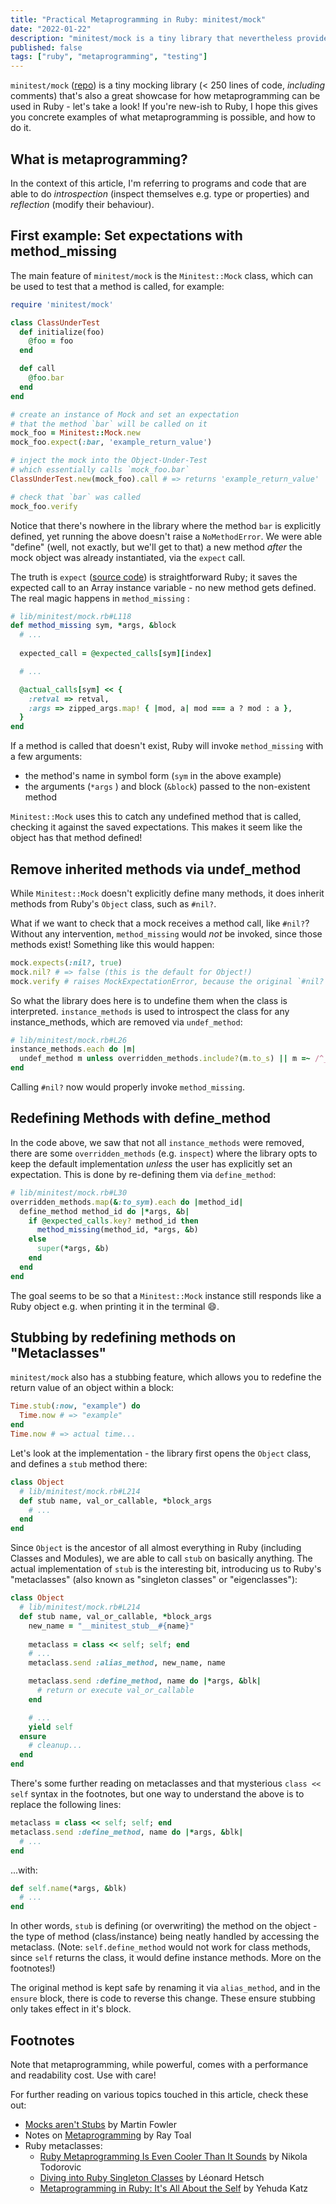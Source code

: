 ```yaml
---
title: "Practical Metaprogramming in Ruby: minitest/mock"
date: "2022-01-22"
description: "minitest/mock is a tiny library that nevertheless provides a wealth of examples for metaprogramming in Ruby - let's take a look!"
published: false
tags: ["ruby", "metaprogramming", "testing"]
---
```


`minitest/mock` ([repo](https://github.com/seattlerb/minitest/blob/v5.15.0/lib/minitest/mock.rb)) is a tiny mocking library (< 250 lines of code, _including_ comments) that's also a great showcase for how metaprogramming can be used in Ruby - let's take a look! If you're new-ish to Ruby, I hope this gives you concrete examples of what metaprogramming is possible, and how to do it.

## What is metaprogramming?
In the context of this article, I'm referring to programs and code that are able to do _introspection_ (inspect themselves e.g. type or properties) and _reflection_ (modify their behaviour).

## First example: Set expectations with method_missing
The main feature of `minitest/mock` is the `Minitest::Mock` class, which can be used to test that a method is called, for example:
```ruby
require 'minitest/mock'

class ClassUnderTest
  def initialize(foo)
    @foo = foo
  end

  def call
    @foo.bar
  end
end

# create an instance of Mock and set an expectation
# that the method `bar` will be called on it
mock_foo = Minitest::Mock.new
mock_foo.expect(:bar, 'example_return_value')

# inject the mock into the Object-Under-Test
# which essentially calls `mock_foo.bar`
ClassUnderTest.new(mock_foo).call # => returns 'example_return_value'

# check that `bar` was called
mock_foo.verify
```

Notice that there's nowhere in the library where the method `bar` is explicitly defined, yet running the above doesn't raise a `NoMethodError`. We were able "define" (well, not exactly, but we'll get to that) a new method *after* the mock object was already instantiated, via the `expect` call.

The truth is `expect` ([source code](https://github.com/seattlerb/minitest/blob/v5.15.0/lib/minitest/mock.rb#L81-L92)) is straightforward Ruby; it saves the expected call to an Array instance variable - no new method gets defined. The real magic happens in `method_missing` :
```ruby
# lib/minitest/mock.rb#L118
def method_missing sym, *args, &block
  # ...
 
  expected_call = @expected_calls[sym][index]

  # ...

  @actual_calls[sym] << {
    :retval => retval,
    :args => zipped_args.map! { |mod, a| mod === a ? mod : a },
  }
end
```
If a method is called that doesn't exist, Ruby will invoke `method_missing` with a few arguments:
- the method's name in symbol form (`sym` in the above example)
- the arguments (`*args` ) and block (`&block`) passed to the non-existent method

`Minitest::Mock` uses this to catch any undefined method that is called, checking it against the saved expectations. This makes it seem like the object has that method defined!

## Remove inherited methods via undef_method
While `Minitest::Mock` doesn't explicitly define many methods, it does inherit methods from Ruby's `Object` class, such as `#nil?`.

What if we want to check that a mock receives a method call, like `#nil?`? Without any intervention, `method_missing` would *not* be invoked, since those methods exist! Something like this would happen:
```ruby
mock.expects(:nil?, true)
mock.nil? # => false (this is the default for Object!)
mock.verify # raises MockExpectationError, because the original `#nil?` method is called instead of `method_missing`!
```

So what the library does here is to undefine them when the class is interpreted. `instance_methods` is used to introspect the class for any instance_methods, which are removed via `undef_method`:
```ruby
# lib/minitest/mock.rb#L26
instance_methods.each do |m|
  undef_method m unless overridden_methods.include?(m.to_s) || m =~ /^__/
end
```

Calling `#nil?` now would properly invoke `method_missing`.

## Redefining Methods with define_method
In the code above, we saw that not all `instance_methods` were removed, there are some `overridden_methods` (e.g. `inspect`) where the library opts to keep the default implementation _unless_ the user has explicitly set an expectation. This is done by re-defining them via `define_method`:
```ruby
# lib/minitest/mock.rb#L30
overridden_methods.map(&:to_sym).each do |method_id|
  define_method method_id do |*args, &b|	
    if @expected_calls.key? method_id then
	  method_missing(method_id, *args, &b)
    else
	  super(*args, &b)
    end
  end
end
```
The goal seems to be so that a `Minitest::Mock` instance still responds like a Ruby object e.g. when printing it in the terminal 😄.

## Stubbing by redefining methods on "Metaclasses"
`minitest/mock` also has a stubbing feature, which allows you to redefine the return value of an object within a block:
```ruby
Time.stub(:now, "example") do
  Time.now # => "example"
end
Time.now # => actual time...
```

Let's look at the implementation - the library first opens the `Object` class, and defines a `stub` method there:
```ruby
class Object
  # lib/minitest/mock.rb#L214
  def stub name, val_or_callable, *block_args
    # ...
  end
end
```

Since `Object` is the ancestor of all almost everything in Ruby (including Classes and Modules), we are able to call `stub` on basically anything. The actual implementation of `stub` is the interesting bit, introducing us to Ruby's "metaclasses" (also known as "singleton classes" or "eigenclasses"):
```ruby
class Object
  # lib/minitest/mock.rb#L214
  def stub name, val_or_callable, *block_args
	new_name = "__minitest_stub__#{name}"
	
	metaclass = class << self; self; end
	# ...
    metaclass.send :alias_method, new_name, name

	metaclass.send :define_method, name do |*args, &blk|
	  # return or execute val_or_callable
	end

    # ...
    yield self
  ensure
    # cleanup...
  end
end
```

There's some further reading on metaclasses and that mysterious `class << self` syntax in the footnotes, but one way to understand the above is to replace the following lines:
```ruby
metaclass = class << self; self; end
metaclass.send :define_method, name do |*args, &blk|
  # ...
end
```

...with:
```ruby
def self.name(*args, &blk)
  # ...
end
```

In other words, `stub` is defining (or overwriting) the method on the object - the type of method (class/instance) being neatly handled by accessing the metaclass. (Note: `self.define_method` would not work for class methods, since `self` returns the class, it would define instance methods. More on the footnotes!)

The original method is kept safe by renaming it via `alias_method`, and in the `ensure` block, there is code to reverse this change. These ensure stubbing only takes effect in it's block.

## Footnotes
Note that metaprogramming, while powerful, comes with a performance and readability cost. Use with care!

For further reading on various topics touched in this article, check these out:
- [Mocks aren't Stubs](https://martinfowler.com/articles/mocksArentStubs.html) by Martin Fowler
- Notes on [Metaprogramming](https://cs.lmu.edu/~ray/notes/metaprogramming/) by Ray Toal
- Ruby metaclasses:
	- [Ruby Metaprogramming Is Even Cooler Than It Sounds](https://www.toptal.com/ruby/ruby-metaprogramming-cooler-than-it-sounds) by Nikola Todorovic
	- [Diving into Ruby Singleton Classes](https://medium.com/@leo_hetsch/demystifying-singleton-classes-in-ruby-caf3fa4c9d91) by Léonard Hetsch
	- [Metaprogramming in Ruby: It's All About the Self](https://yehudakatz.com/2009/11/15/metaprogramming-in-ruby-its-all-about-the-self/) by Yehuda Katz